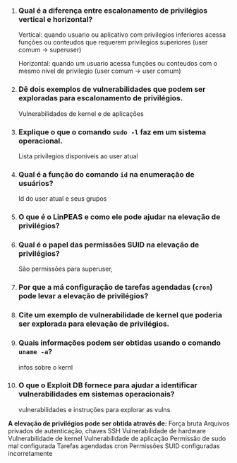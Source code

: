 

1. ### Qual é a diferença entre escalonamento de privilégios vertical e horizontal?
    Vertical: quando usuario ou aplicativo com privilegios inferiores acessa funções ou conteudos que requerem privilegios superiores (user comum -> superuser)

    Horizontal: quando um usuario acessa funções ou conteudos com o mesmo nivel de privilegio (user comum -> user comum)
 
2. ### Dê dois exemplos de vulnerabilidades que podem ser exploradas para escalonamento de privilégios.
    Vulnerabilidades de kernel e de aplicações

3. ### Explique o que o comando `sudo -l` faz em um sistema operacional.
    Lista privilegios disponiveis ao user atual

4. ### Qual é a função do comando `id` na enumeração de usuários?
    Id do user atual e seus grupos    

5. ### O que é o **LinPEAS** e como ele pode ajudar na elevação de privilégios?
    

6. ### Qual é o papel das permissões SUID na elevação de privilégios?
    São permissões para superuser, 

7. ### Por que a má configuração de tarefas agendadas (`cron`) pode levar a elevação de privilégios?
    
8. ### Cite um exemplo de vulnerabilidade de kernel que poderia ser explorada para elevação de privilégios.
    
9. ### Quais informações podem ser obtidas usando o comando `uname -a`?
    infos sobre o kernl
10. ### O que o **Exploit DB** fornece para ajudar a identificar vulnerabilidades em sistemas operacionais?
    vulnerabilidades e instruções para explorar as vulns

**A elevação de privilégios pode ser obtida através de:**
    Força bruta
    Arquivos privados de autenticação, chaves SSH
    Vulnerabilidade de hardware
    Vulnerabilidade de kernel
    Vulnerabilidade de aplicação
    Permissão de sudo mal configurada
    Tarefas agendadas cron
    Permissões SUID configuradas incorretamente    